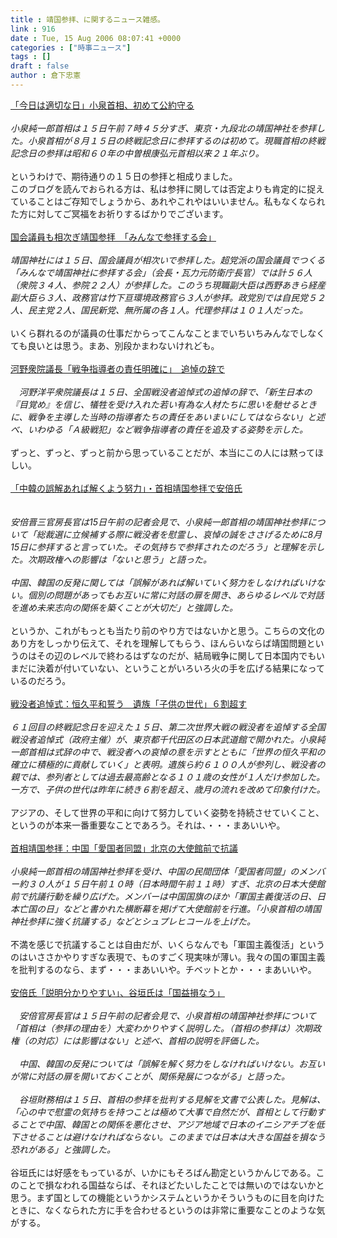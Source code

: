 ```yaml
---
title : 靖国参拝、に関するニュース雑感。
link : 916
date : Tue, 15 Aug 2006 08:07:41 +0000
categories : ["時事ニュース"]
tags : []
draft : false
author : 倉下忠憲
---
```


<A HREF="http://www.iza.ne.jp/news/newsarticle/politics/politicsit/15066/" TARGET="_blank">「今日は適切な日」小泉首相、初めて公約守る</A><BR><BR><I>小泉純一郎首相は１５日午前７時４５分すぎ、東京・九段北の靖国神社を参拝した。小泉首相が８月１５日の終戦記念日に参拝するのは初めて。現職首相の終戦記念日の参拝は昭和６０年の中曽根康弘元首相以来２１年ぶり。</I><BR><BR>というわけで、期待通りの１５日の参拝と相成りました。<BR>このブログを読んでおられる方は、私は参拝に関しては否定よりも肯定的に捉えていることはご存知でしょうから、あれやこれやはいいません。私もなくなられた方に対してご冥福をお祈りするばかりでございます。<BR><BR><A HREF="http://www.iza.ne.jp/news/newsarticle/politics/politicsit/15074/" TARGET="_blank">国会議員も相次ぎ靖国参拝　「みんなで参拝する会」</A><BR><BR><I>靖国神社には１５日、国会議員が相次いで参拝した。超党派の国会議員でつくる「みんなで靖国神社に参拝する会」（会長・瓦力元防衛庁長官）では計５６人（衆院３４人、参院２２人）が参拝した。このうち現職副大臣は西野あきら経産副大臣ら３人、政務官は竹下亘環境政務官ら３人が参拝。政党別では自民党５２人、民主党２人、国民新党、無所属の各１人。代理参拝は１０１人だった。</I><BR><BR>いくら群れるのが議員の仕事だからってこんなことまでいちいちみんなでしなくても良いとは思う。まあ、別段かまわないけれども。<BR><BR><A HREF="http://www.iza.ne.jp/news/newsarticle/politics/diplomacy/15094/" TARGET="_blank">河野衆院議長「戦争指導者の責任明確に」　追悼の辞で</A><BR><BR><I>　河野洋平衆院議長は１５日、全国戦没者追悼式の追悼の辞で、「新生日本の『目覚め』を信じ、犠牲を受け入れた若い有為な人材たちに思いを馳せるときに、戦争を主導した当時の指導者たちの責任をあいまいにしてはならない」と述べ、いわゆる「Ａ級戦犯」など戦争指導者の責任を追及する姿勢を示した。</I><BR><BR>ずっと、ずっと、ずっと前から思っていることだが、本当にこの人には黙ってほしい。<BR><BR><A HREF="http://www.nikkei.co.jp/news/main/20060815AT3S1501415082006.html" TARGET="_blank">「中韓の誤解あれば解くよう努力」・首相靖国参拝で安倍氏 </A><BR><BR><I><BR>安倍晋三官房長官は15日午前の記者会見で、小泉純一郎首相の靖国神社参拝について「総裁選に立候補する際に戦没者を慰霊し、哀悼の誠をささげるために8月15日に参拝すると言っていた。その気持ちで参拝されたのだろう」と理解を示した。次期政権への影響は「ないと思う」と語った。<BR><BR>中国、韓国の反発に関しては「誤解があれば解いていく努力をしなければいけない。個別の問題があってもお互いに常に対話の扉を開き、あらゆるレベルで対話を進め未来志向の関係を築くことが大切だ」と強調した。</I> <BR><BR>というか、これがもっとも当たり前のやり方ではないかと思う。こちらの文化のあり方をしっかり伝えて、それを理解してもらう、ほんらいならば靖国問題というのはその辺のレベルで終わるはずなのだが、結局戦争に関して日本国内でもいまだに決着が付いていない、ということがいろいろ火の手を広げる結果になっているのだろう。<BR><BR><A HREF="http://www.mainichi-msn.co.jp/today/news/20060815k0000e040085000c.html" TARGET="_blank">戦没者追悼式：恒久平和誓う　遺族「子供の世代」６割超す</A><BR><BR><I>６１回目の終戦記念日を迎えた１５日、第二次世界大戦の戦没者を追悼する全国戦没者追悼式（政府主催）が、東京都千代田区の日本武道館で開かれた。小泉純一郎首相は式辞の中で、戦没者への哀悼の意を示すとともに「世界の恒久平和の確立に積極的に貢献していく」と表明。遺族ら約６１００人が参列し、戦没者の親では、参列者としては過去最高齢となる１０１歳の女性が１人だけ参加した。一方で、子供の世代は昨年に続き６割を超え、歳月の流れを改めて印象付けた。</I><BR><BR>アジアの、そして世界の平和に向けて努力していく姿勢を持続させていくこと、というのが本来一番重要なことであろう。それは、・・・まあいいや。<BR><BR><A HREF="http://www.mainichi-msn.co.jp/seiji/gyousei/news/20060815k0000e010073000c.html" TARGET="_blank">首相靖国参拝：中国「愛国者同盟」北京の大使館前で抗議</A><BR><BR><I>小泉純一郎首相の靖国神社参拝を受け、中国の民間団体「愛国者同盟」のメンバー約３０人が１５日午前１０時（日本時間午前１１時）すぎ、北京の日本大使館前で抗議行動を繰り広げた。メンバーは中国国旗のほか「軍国主義復活の日、日本亡国の日」などと書かれた横断幕を掲げて大使館前を行進。「小泉首相の靖国神社参拝に強く抗議する」などとシュプレヒコールを上げた。</I><BR><BR>不満を感じで抗議することは自由だが、いくらなんでも「軍国主義復活」というのはいささかやりすぎな表現で、ものすごく現実味が薄い。我々の国の軍国主義を批判するのなら、まず・・・まあいいや。チベットとか・・・まあいいや。<BR><BR><A HREF="http://www.yomiuri.co.jp/politics/news/20060815ia01.htm" TARGET="_blank">安倍氏「説明分かりやすい」、谷垣氏は「国益損なう」</A><BR><BR>　<I>安倍官房長官は１５日午前の記者会見で、小泉首相の靖国神社参拝について「首相は（参拝の理由を）大変わかりやすく説明した。（首相の参拝は）次期政権（の対応）には影響はない」と述べ、首相の説明を評価した。<BR><BR>　中国、韓国の反発については「誤解を解く努力をしなければいけない。お互いが常に対話の扉を開いておくことが、関係発展につながる」と語った。<BR><BR>　谷垣財務相は１５日、首相の参拝を批判する見解を文書で公表した。見解は、「心の中で慰霊の気持ちを持つことは極めて大事で自然だが、首相として行動することで中国、韓国との関係を悪化させ、アジア地域で日本のイニシアチブを低下させることは避けなければならない。このままでは日本は大きな国益を損なう恐れがある」と強調した。</I><BR><BR>谷垣氏には好感をもっているが、いかにもそろばん勘定というかんじである。このことで損なわれる国益ならば、それほどたいしたことでは無いのではないかと思う。まず国としての機能というかシステムというかそういうものに目を向けたときに、なくなられた方に手を合わせるというのは非常に重要なことのような気がする。<BR><br><br>
